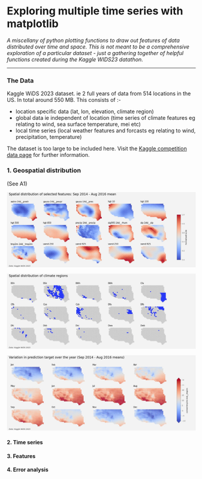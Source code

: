 # Exploring multiple time series with matplotlib
*A miscellany of python plotting functions to draw out features of data distributed over time and space. This is not meant to be a comprehensive exploration of a particular dataset - just a gathering together of helpful functions created during the Kaggle WIDS23 datathon.*

---

### The Data
Kaggle WiDS 2023 dataset. ie 2 full years of data from 514 locations in the US. In total around 550 MB. This consists of :-
- location specific data (lat, lon, elevation, climate region)
- global data ie independent of location (time series of climate features eg relating to wind, sea surface temperature, mei etc)
- local time series (local weather features and forcasts eg relating to wind, precipitation, temperature)

The dataset is too large to be included here. Visit the [Kaggle competition data page](https://www.kaggle.com/competitions/widsdatathon2023/data) for further information.

### 1. Geospatial distribution 
(See A1)

![feature means](vis/A1_spatial_contest_feat_mean.jpg)

![climate regions](vis/A1_climateregion_distn.jpg)

![monthly target](vis/A1_spatial_monthly_dist.jpg)

#### 2. Time series

#### 3. Features

#### 4. Error analysis
